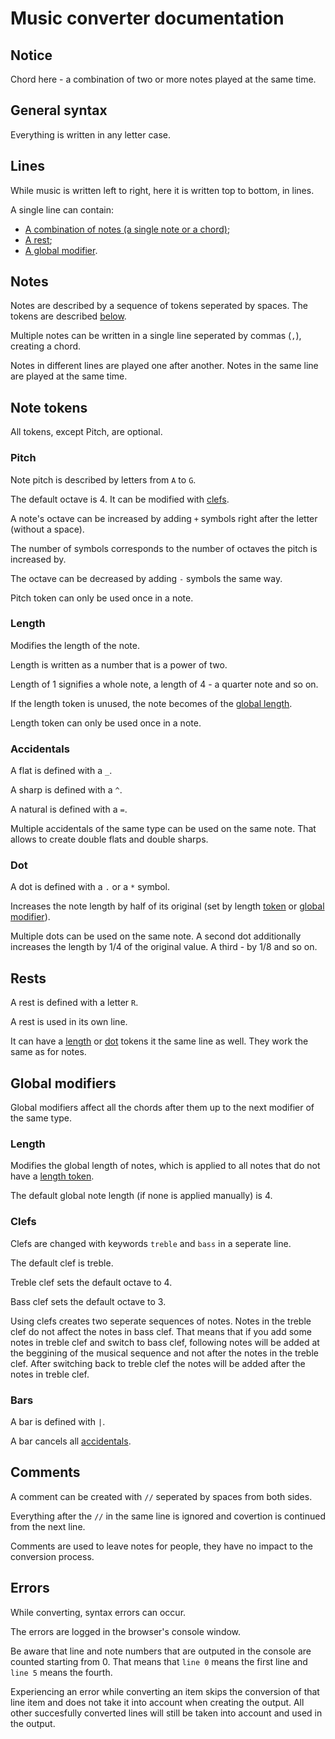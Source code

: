 
# Music converter documentation

## Notice

Chord here - a combination of two or more notes played at the same time.

## General syntax

Everything is written in any letter case.

## Lines

While music is written left to right, here it is written top to bottom, in lines.

A single line can contain:
- [A combination of notes (a single note or a chord)](#notes);
- [A rest](#rests);
- [A global modifier](#global-modifiers).

## Notes

Notes are described by a sequence of tokens seperated by spaces. The tokens are described [below](#note-tokens).

Multiple notes can be written in a single line seperated by commas (`,`), creating a chord.

Notes in different lines are played one after another. Notes in the same line are played at the same time.

## Note tokens

All tokens, except Pitch, are optional.

### Pitch

Note pitch is described by letters from `A` to `G`.

The default octave is 4. It can be modified with [clefs](#clefs).

A note's octave can be increased by adding `+` symbols right after the letter (without a space).

The number of symbols corresponds to the number of octaves the pitch is increased by.

The octave can be decreased by adding `-` symbols the same way.

Pitch token can only be used once in a note.

### Length

Modifies the length of the note.

Length is written as a number that is a power of two.

Length of 1 signifies a whole note, a length of 4 - a quarter note and so on.

If the length token is unused, the note becomes of the [global length](#length-1).

Length token can only be used once in a note.

### Accidentals

A flat is defined with a `_`.

A sharp is defined with a `^`.

A natural is defined with a `=`.

Multiple accidentals of the same type can be used on the same note. That allows to create double flats and double sharps.

### Dot

A dot is defined with a `.` or a `*` symbol.

Increases the note length by half of its original (set by length [token](#length) or [global modifier](#length-1)).

Multiple dots can be used on the same note. A second dot additionally increases the length by 1/4 of the original value. A third - by 1/8 and so on.

## Rests

A rest is defined with a letter `R`.

A rest is used in its own line.

It can have a [length](#length) or [dot](#dot) tokens it the same line as well. They work the same as for notes.

## Global modifiers

Global modifiers affect all the chords after them up to the next modifier of the same type.

### Length

Modifies the global length of notes, which is applied to all notes that do not have a [length token](#length).

The default global note length (if none is applied manually) is 4.

### Clefs

Clefs are changed with keywords `treble` and `bass` in a seperate line.

The default clef is treble.

Treble clef sets the default octave to 4.

Bass clef sets the default octave to 3.

Using clefs creates two seperate sequences of notes. Notes in the treble clef do not affect the notes in bass clef. That means that if you add some notes in treble clef and switch to bass clef, following notes will be added at the beggining of the musical sequence and not after the notes in the treble clef. After switching back to treble clef the notes will be added after the notes in treble clef.

### Bars

A bar is defined with `|`.

A bar cancels all [accidentals](#accidentals).

## Comments

A comment can be created with `//` seperated by spaces from both sides.

Everything after the `//` in the same line is ignored and covertion is continued from the next line.

Comments are used to leave notes for people, they have no impact to the conversion process.

## Errors

While converting, syntax errors can occur.

The errors are logged in the browser's console window.

Be aware that line and note numbers that are outputed in the console are counted starting from 0. That means that `line 0` means the first line and `line 5` means the fourth.

Experiencing an error while converting an item skips the conversion of that line item and does not take it into account when creating the output. All other succesfully converted lines will still be taken into account and used in the output.